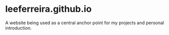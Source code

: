 ﻿# leeferreira.github.io
A website being used as a central anchor point for my projects and personal introduction.
